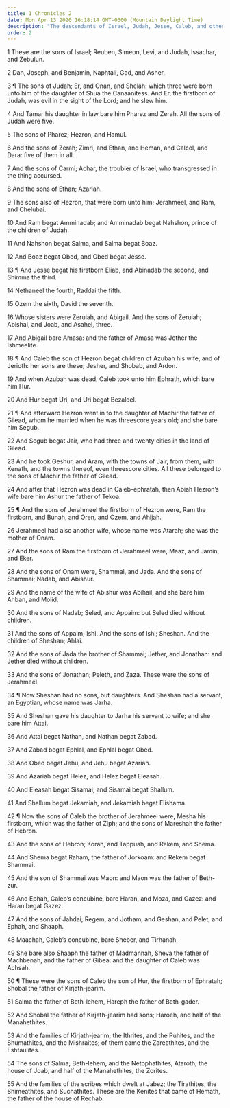 ```yaml
---
title: 1 Chronicles 2
date: Mon Apr 13 2020 16:18:14 GMT-0600 (Mountain Daylight Time)
description: "The descendants of Israel, Judah, Jesse, Caleb, and others are listed."
order: 2
---
```


1 These are the sons of Israel; Reuben, Simeon, Levi, and Judah, Issachar, and Zebulun.

2 Dan, Joseph, and Benjamin, Naphtali, Gad, and Asher.

3 ¶ The sons of Judah; Er, and Onan, and Shelah: which three were born unto him of the daughter of Shua the Canaanitess. And Er, the firstborn of Judah, was evil in the sight of the Lord; and he slew him.

4 And Tamar his daughter in law bare him Pharez and Zerah. All the sons of Judah were five.

5 The sons of Pharez; Hezron, and Hamul.

6 And the sons of Zerah; Zimri, and Ethan, and Heman, and Calcol, and Dara: five of them in all.

7 And the sons of Carmi; Achar, the troubler of Israel, who transgressed in the thing accursed.

8 And the sons of Ethan; Azariah.

9 The sons also of Hezron, that were born unto him; Jerahmeel, and Ram, and Chelubai.

10 And Ram begat Amminadab; and Amminadab begat Nahshon, prince of the children of Judah.

11 And Nahshon begat Salma, and Salma begat Boaz.

12 And Boaz begat Obed, and Obed begat Jesse.

13 ¶ And Jesse begat his firstborn Eliab, and Abinadab the second, and Shimma the third.

14 Nethaneel the fourth, Raddai the fifth.

15 Ozem the sixth, David the seventh.

16 Whose sisters were Zeruiah, and Abigail. And the sons of Zeruiah; Abishai, and Joab, and Asahel, three.

17 And Abigail bare Amasa: and the father of Amasa was Jether the Ishmeelite.

18 ¶ And Caleb the son of Hezron begat children of Azubah his wife, and of Jerioth: her sons are these; Jesher, and Shobab, and Ardon.

19 And when Azubah was dead, Caleb took unto him Ephrath, which bare him Hur.

20 And Hur begat Uri, and Uri begat Bezaleel.

21 ¶ And afterward Hezron went in to the daughter of Machir the father of Gilead, whom he married when he was threescore years old; and she bare him Segub.

22 And Segub begat Jair, who had three and twenty cities in the land of Gilead.

23 And he took Geshur, and Aram, with the towns of Jair, from them, with Kenath, and the towns thereof, even threescore cities. All these belonged to the sons of Machir the father of Gilead.

24 And after that Hezron was dead in Caleb-ephratah, then Abiah Hezron’s wife bare him Ashur the father of Tekoa.

25 ¶ And the sons of Jerahmeel the firstborn of Hezron were, Ram the firstborn, and Bunah, and Oren, and Ozem, and Ahijah.

26 Jerahmeel had also another wife, whose name was Atarah; she was the mother of Onam.

27 And the sons of Ram the firstborn of Jerahmeel were, Maaz, and Jamin, and Eker.

28 And the sons of Onam were, Shammai, and Jada. And the sons of Shammai; Nadab, and Abishur.

29 And the name of the wife of Abishur was Abihail, and she bare him Ahban, and Molid.

30 And the sons of Nadab; Seled, and Appaim: but Seled died without children.

31 And the sons of Appaim; Ishi. And the sons of Ishi; Sheshan. And the children of Sheshan; Ahlai.

32 And the sons of Jada the brother of Shammai; Jether, and Jonathan: and Jether died without children.

33 And the sons of Jonathan; Peleth, and Zaza. These were the sons of Jerahmeel.

34 ¶ Now Sheshan had no sons, but daughters. And Sheshan had a servant, an Egyptian, whose name was Jarha.

35 And Sheshan gave his daughter to Jarha his servant to wife; and she bare him Attai.

36 And Attai begat Nathan, and Nathan begat Zabad.

37 And Zabad begat Ephlal, and Ephlal begat Obed.

38 And Obed begat Jehu, and Jehu begat Azariah.

39 And Azariah begat Helez, and Helez begat Eleasah.

40 And Eleasah begat Sisamai, and Sisamai begat Shallum.

41 And Shallum begat Jekamiah, and Jekamiah begat Elishama.

42 ¶ Now the sons of Caleb the brother of Jerahmeel were, Mesha his firstborn, which was the father of Ziph; and the sons of Mareshah the father of Hebron.

43 And the sons of Hebron; Korah, and Tappuah, and Rekem, and Shema.

44 And Shema begat Raham, the father of Jorkoam: and Rekem begat Shammai.

45 And the son of Shammai was Maon: and Maon was the father of Beth-zur.

46 And Ephah, Caleb’s concubine, bare Haran, and Moza, and Gazez: and Haran begat Gazez.

47 And the sons of Jahdai; Regem, and Jotham, and Geshan, and Pelet, and Ephah, and Shaaph.

48 Maachah, Caleb’s concubine, bare Sheber, and Tirhanah.

49 She bare also Shaaph the father of Madmannah, Sheva the father of Machbenah, and the father of Gibea: and the daughter of Caleb was Achsah.

50 ¶ These were the sons of Caleb the son of Hur, the firstborn of Ephratah; Shobal the father of Kirjath-jearim.

51 Salma the father of Beth-lehem, Hareph the father of Beth-gader.

52 And Shobal the father of Kirjath-jearim had sons; Haroeh, and half of the Manahethites.

53 And the families of Kirjath-jearim; the Ithrites, and the Puhites, and the Shumathites, and the Mishraites; of them came the Zareathites, and the Eshtaulites.

54 The sons of Salma; Beth-lehem, and the Netophathites, Ataroth, the house of Joab, and half of the Manahethites, the Zorites.

55 And the families of the scribes which dwelt at Jabez; the Tirathites, the Shimeathites, and Suchathites. These are the Kenites that came of Hemath, the father of the house of Rechab.
